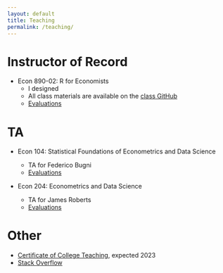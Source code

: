 ```yaml
---
layout: default
title: Teaching
permalink: /teaching/
---
```


# Instructor of Record 

* Econ 890-02: R for Economists
	* I designed 
	* All class materials are available on the [class GitHub](https://github.com/r-for-economists)
	* [Evaluations](https://www.dropbox.com/s/f8fystdpnxc6don/Ziff_Anna_Econ%20890.pdf?dl=0)


# TA
* Econ 104: Statistical Foundations of Econometrics and Data Science
	* TA for Federico Bugni
	* [Evaluations](https://www.dropbox.com/s/kzoov8nko2mhg5t/Ziff_Anna_Econ%20104.pdf?dl=0)

* Econ 204: Econometrics and Data Science
	* TA for James Roberts
	* [Evaluations](https://www.dropbox.com/s/kjijwsarvrrdj5s/Ziff_Anna_Econ%20204.pdf?dl=0)



# Other 
* [Certificate of College Teaching](https://gradschool.duke.edu/professional-development/programs/certificate-college-teaching), expected 2023
* [Stack Overflow](https://stackoverflow.com/users/17389222/vadulrashkov)

